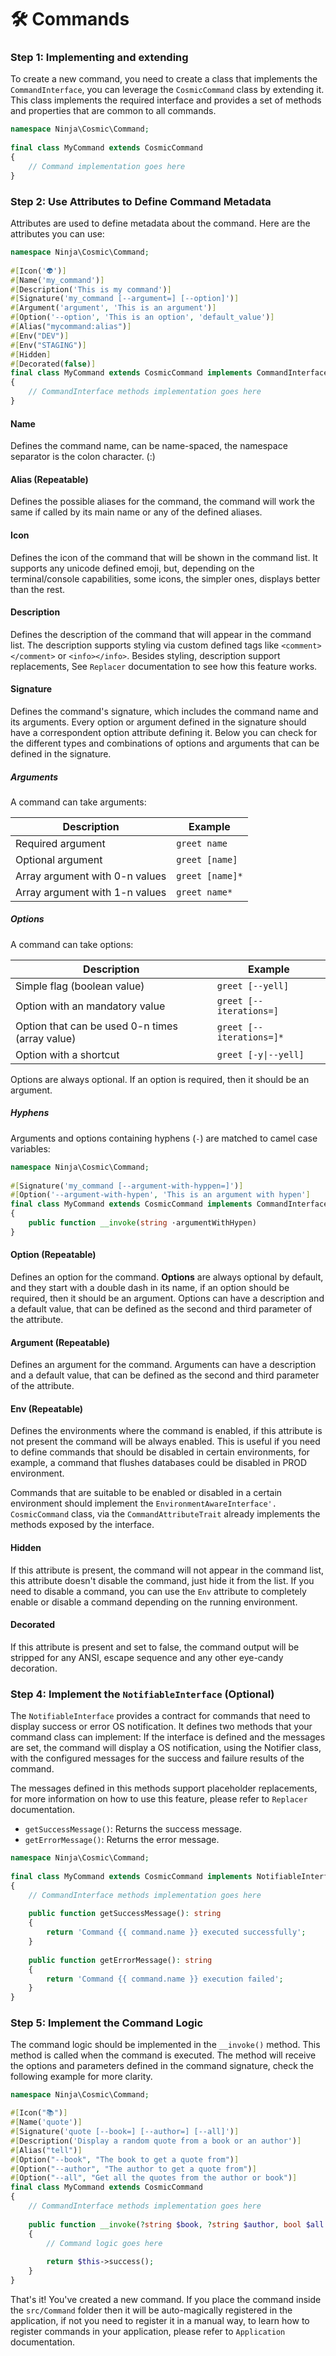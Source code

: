 # 🛠️ Commands

### Step 1: Implementing and extending

To create a new command, you need to create a class that implements the `CommandInterface`, you can leverage the `CosmicCommand` class by extending it. This class implements the required interface and provides a set of methods and properties that are common to all commands.

```php  
namespace Ninja\Cosmic\Command;  
  
final class MyCommand extends CosmicCommand  
{  
    // Command implementation goes here  
}  
```  

### Step 2: Use Attributes to Define Command Metadata

Attributes are used to define metadata about the command. Here are the attributes you can use:

```php  
namespace Ninja\Cosmic\Command;  
  
#[Icon('👽')]  
#[Name('my_command')]  
#[Description('This is my command')]  
#[Signature('my_command [--argument=] [--option]')]  
#[Argument('argument', 'This is an argument')]  
#[Option('--option', 'This is an option', 'default_value')]
#[Alias("mycommand:alias")]
#[Env("DEV")]
#[Env("STAGING")]
#[Hidden]  
#[Decorated(false)]  
final class MyCommand extends CosmicCommand implements CommandInterface  
{  
    // CommandInterface methods implementation goes here  
}  
```  


#### Name
Defines the command name, can be name-spaced, the namespace separator is the colon character. (:)

#### Alias (Repeatable)
Defines the possible aliases for the command, the command will work the same if called by its main name or any of the defined aliases.
#### Icon
Defines the icon of the command that will be shown in the command list. It supports any unicode defined emoji, but, depending on the terminal/console capabilities, some icons, the simpler ones, displays better than the rest.

#### Description
Defines the description of the command that will appear in the command list. The description supports styling via custom defined tags like `<comment></comment>` or `<info></info>`. Besides styling, description support replacements, See `Replacer` documentation to see how this feature works.

#### Signature
Defines the command's signature, which includes the command name and its arguments. Every option or argument defined in the signature should have a correspondent option attribute defining it. Below you can check for the different types and combinations of options and arguments that can be defined in the signature.

##### Arguments

A command can take arguments:

| Description                    | Example         |
|--------------------------------|-----------------|
| Required argument              | `greet name`    |
| Optional argument              | `greet [name]`  |
| Array argument with 0-n values | `greet [name]*` |
| Array argument with 1-n values | `greet name*`   |

##### Options

A command can take options:

| Description                                     | Example                  |
|-------------------------------------------------|--------------------------|
| Simple flag (boolean value)                     | `greet [--yell]`         |
| Option with an mandatory value                  | `greet [--iterations=]`  |
| Option that can be used 0-n times (array value) | `greet [--iterations=]*` |
| Option with a shortcut                          | `greet [-y\|--yell]`      |

Options are always optional. If an option is required, then it should be an argument.

##### Hyphens

Arguments and options containing hyphens (`-`) are matched to camel case variables:

```php  
namespace Ninja\Cosmic\Command;  
  
#[Signature('my_command [--argument-with-hyppen=]')]  
#[Option('--argument-with-hypen', 'This is an argument with hypen']  
final class MyCommand extends CosmicCommand implements CommandInterface  
{  
    public function __invoke(string ·argumentWithHypen)
}  
```  

#### Option (Repeatable)
Defines an option for the command. **Options** are always optional by default, and  they start with a double dash in its name, if an option should be required, then it should be an argument. Options can have a description and a default value, that can be defined as the second and third parameter of the attribute.

#### Argument (Repeatable)
Defines an argument for the command. Arguments can have a description and a default value, that can be defined as the second and third parameter of the attribute.

#### Env (Repeatable)
Defines the environments where the command is enabled, if this attribute is not present the command will be always enabled. This is useful if you need to define commands that should be disabled in certain environments, for example, a command that flushes databases could be disabled in PROD environment.

Commands that are suitable to be enabled or disabled in a certain environment should implement the `EnvironmentAwareInterface'. CosmicCommand` class, via the `CommandAttributeTrait` already implements the methods exposed by the interface.
#### Hidden
If this attribute is present, the command will not appear in the command list, this attribute doesn't disable the command, just hide it from the list. If you need to disable a command, you can use the `Env` attribute to completely enable or disable a command depending on the running environment.

#### Decorated
If this attribute is present and set to false, the command output will be stripped for any ANSI, escape sequence and any other eye-candy decoration.
### Step 4: Implement the `NotifiableInterface` (Optional)

The `NotifiableInterface` provides a contract for commands that need to display success or error OS notification. It defines two methods that your command class can implement:  If the interface is defined and the messages are set, the command will display a OS notification, using the Notifier class, with the configured messages for the success and failure results of the command.

The messages defined in this methods support placeholder replacements, for more information on how to use this feature, please refer to `Replacer` documentation.

- `getSuccessMessage()`: Returns the success message.
- `getErrorMessage()`: Returns the error message.

```php  
namespace Ninja\Cosmic\Command;  
  
final class MyCommand extends CosmicCommand implements NotifiableInterface  
{  
    // CommandInterface methods implementation goes here  
  
    public function getSuccessMessage(): string  
    {  
        return 'Command {{ command.name }} executed successfully';  
    }  
  
    public function getErrorMessage(): string  
    {  
        return 'Command {{ command.name }} execution failed';  
    }  
}  
```  

### Step 5: Implement the Command Logic

The command logic should be implemented in the `__invoke()` method. This method is called when the command is executed.  The method will receive the options and parameters defined in the command signature, check the following example for more clarity.


```php  
namespace Ninja\Cosmic\Command;  

#[Icon("📚")]  
#[Name('quote')]  
#[Signature('quote [--book=] [--author=] [--all]')]  
#[Description('Display a random quote from a book or an author')]  
#[Alias("tell")]  
#[Option("--book", "The book to get a quote from")]  
#[Option("--author", "The author to get a quote from")]  
#[Option("--all", "Get all the quotes from the author or book")]
final class MyCommand extends CosmicCommand  
{  
    // CommandInterface methods implementation goes here  
  
    public function __invoke(?string $book, ?string $author, bool $all = false): int
    {  
        // Command logic goes here  
  
        return $this->success();  
    }  
}  
```  

That's it! You've created a new command. If you place the command inside the `src/Command` folder then it will be auto-magically registered in the application, if not you need to register it in a manual way, to learn how to register commands in your application, please refer to `Application` documentation.
